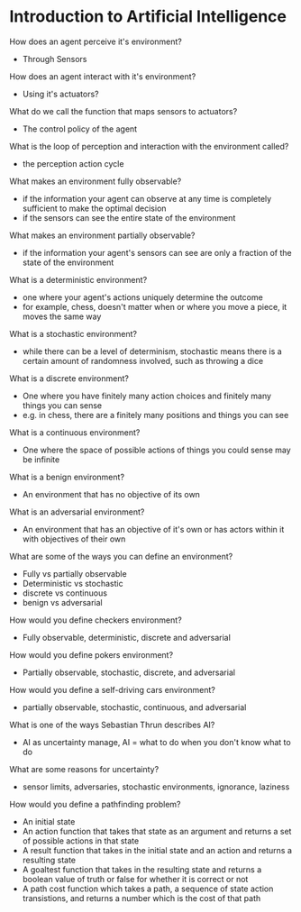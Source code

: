 # Introduction to Artificial Intelligence

How does an agent perceive it's environment?
- Through Sensors

How does an agent interact with it's environment? 
- Using it's actuators?

What do we call the function that maps sensors to actuators?
- The control policy of the agent

What is the loop of perception and interaction with the environment called? 
- the perception action cycle

What makes an environment fully observable?
- if the information your agent can observe at any time is completely sufficient to make the optimal decision
- if the sensors can see the entire state of the environment

What makes an environment partially observable?
- if the information your agent's sensors can see are only a fraction of the state of the environment

What is a deterministic environment?
- one where your agent's actions uniquely determine the outcome
- for example, chess, doesn't matter when or where you move a piece, it moves the same way

What is a stochastic environment?
- while there can be a level of determinism, stochastic means there is a certain amount of randomness involved, such as throwing a dice

What is a discrete environment?
- One where you have finitely many action choices and finitely many things you can sense
- e.g. in chess, there are a finitely many positions and things you can see

What is a continuous environment?
- One where the space of possible actions of things you could sense may be infinite

What is a benign environment?
- An environment that has no objective of its own

What is an adversarial environment?
- An environment that has an objective of it's own or has actors within it with objectives of their own

What are some of the ways you can define an environment?
- Fully vs partially observable
- Deterministic vs stochastic
- discrete vs continuous
- benign vs adversarial 

How would you define checkers environment?
- Fully observable, deterministic, discrete and adversarial

How would you define pokers environment?
- Partially observable, stochastic, discrete, and adversarial

How would you define a self-driving cars environment?
- partially observable, stochastic, continuous, and adversarial

What is one of the ways Sebastian Thrun describes AI?
- AI as uncertainty manage, AI = what to do when you don't know what to do

What are some reasons for uncertainty?
- sensor limits, adversaries, stochastic environments, ignorance, laziness

How would you define a pathfinding problem?
- An initial state
- An action function that takes that state as an argument and returns a set of possible actions in that state 
- A result function that takes in the initial state and an action and returns a resulting state
- A goaltest function that takes in the resulting state and returns a boolean value of truth or false for whether it is correct or not
- A path cost function which takes a path, a sequence of state action transistions, and returns a number which is the cost of that path

